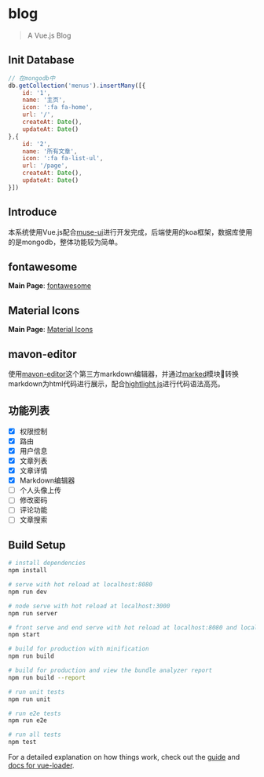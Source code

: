 # blog

> A Vue.js Blog

## Init Database
```js
// 在mongodb中
db.getCollection('menus').insertMany([{
    id: '1',
    name: '主页',
    icon: ':fa fa-home',
    url: '/',
    createAt: Date(),
    updateAt: Date()
},{
    id: '2',
    name: '所有文章',
    icon: ':fa fa-list-ul',
    url: '/page',
    createAt: Date(),
    updateAt: Date()
}])
```

## Introduce
本系统使用Vue.js配合[muse-ui](https://muse-ui.org/#/zh-CN/)进行开发完成，后端使用的koa框架，数据库使用的是mongodb，整体功能较为简单。

## fontawesome

**Main Page**: [fontawesome](http://fontawesome.dashgame.com/)

## Material Icons

**Main Page**: [Material Icons](http://google.github.io/material-design-icons/#getting-icons)

## mavon-editor

使用[mavon-editor](https://github.com/hinesboy/mavonEditor#readme)这个第三方markdown编辑器，并通过[marked](https://github.com/markedjs/marked)模块转换markdown为html代码进行展示，配合[hightlight.js](https://github.com/highlightjs/highlight.js)进行代码语法高亮。

## 功能列表
- [x] 权限控制
- [x] 路由
- [x] 用户信息
- [x] 文章列表
- [x] 文章详情
- [x] Markdown编辑器
- [ ] 个人头像上传
- [ ] 修改密码
- [ ] 评论功能
- [ ] 文章搜索

## Build Setup

``` bash
# install dependencies
npm install

# serve with hot reload at localhost:8080
npm run dev

# node serve with hot reload at localhost:3000
npm run server

# front serve and end serve with hot reload at localhost:8080 and localhost:3000
npm start

# build for production with minification
npm run build

# build for production and view the bundle analyzer report
npm run build --report

# run unit tests
npm run unit

# run e2e tests
npm run e2e

# run all tests
npm test
```

For a detailed explanation on how things work, check out the [guide](http://vuejs-templates.github.io/webpack/) and [docs for vue-loader](http://vuejs.github.io/vue-loader).
